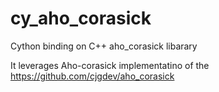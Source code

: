 # cy_aho_corasick
Cython binding on C++ aho_corasick libarary

It leverages Aho-corasick implementatino of the https://github.com/cjgdev/aho_corasick 